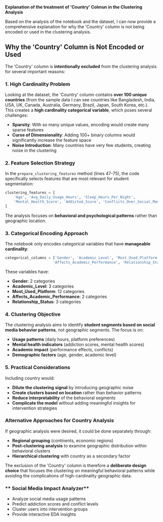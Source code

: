 
**Explanation of the treatment of 'Country' Colmun in the Clustering Analysis**


Based on the analysis of the notebook and the dataset, I can now provide a comprehensive explanation for why the 'Country' column is not being encoded or used in the clustering analysis.

## Why the 'Country' Column is Not Encoded or Used

The 'Country' column is **intentionally excluded** from the clustering analysis for several important reasons:

### 1. **High Cardinality Problem**
Looking at the dataset, the 'Country' column contains **over 100 unique countries** (from the sample data I can see countries like Bangladesh, India, USA, UK, Canada, Australia, Germany, Brazil, Japan, South Korea, etc.). This creates a **high cardinality categorical variable**, which poses several challenges:

- **Sparsity**: With so many unique values, encoding would create many sparse features
- **Curse of Dimensionality**: Adding 100+ binary columns would significantly increase the feature space
- **Noise Introduction**: Many countries have very few students, creating noise in the clustering

### 2. **Feature Selection Strategy**
In the `prepare_clustering_features` method (lines 47-75), the code specifically selects features that are most relevant for student segmentation:

```python
clustering_features = [
    'Age', 'Avg_Daily_Usage_Hours', 'Sleep_Hours_Per_Night',
    'Mental_Health_Score', 'Addicted_Score', 'Conflicts_Over_Social_Media'
]
```

The analysis focuses on **behavioral and psychological patterns** rather than geographic location.

### 3. **Categorical Encoding Approach**
The notebook only encodes categorical variables that have **manageable cardinality**:

```python
categorical_columns = ['Gender', 'Academic_Level', 'Most_Used_Platform', 
                      'Affects_Academic_Performance', 'Relationship_Status']
```

These variables have:
- **Gender**: 2 categories
- **Academic_Level**: 3 categories  
- **Most_Used_Platform**: 12 categories
- **Affects_Academic_Performance**: 2 categories
- **Relationship_Status**: 3 categories

### 4. **Clustering Objective**
The clustering analysis aims to identify **student segments based on social media behavior patterns**, not geographic segments. The focus is on:
- **Usage patterns** (daily hours, platform preferences)
- **Mental health indicators** (addiction scores, mental health scores)
- **Academic impact** (performance effects, conflicts)
- **Demographic factors** (age, gender, academic level)

### 5. **Practical Considerations**
Including country would:
- **Dilute the clustering signal** by introducing geographic noise
- **Create clusters based on location** rather than behavior patterns
- **Reduce interpretability** of the behavioral segments
- **Complicate the model** without adding meaningful insights for intervention strategies

### **Alternative Approaches for Country Analysis**
If geographic analysis were desired, it could be done separately through:
- **Regional grouping** (continents, economic regions)
- **Post-clustering analysis** to examine geographic distribution within behavioral clusters
- **Hierarchical clustering** with country as a secondary factor

The exclusion of the 'Country' column is therefore a **deliberate design choice** that focuses the clustering on meaningful behavioral patterns while avoiding the complications of high-cardinality geographic data.

### ** Social Media Impact Analyzer** 
- Analyze social media usage patterns
- Predict addiction scores and conflict levels
- Cluster users into intervention groups
- Provide interactive EDA insights